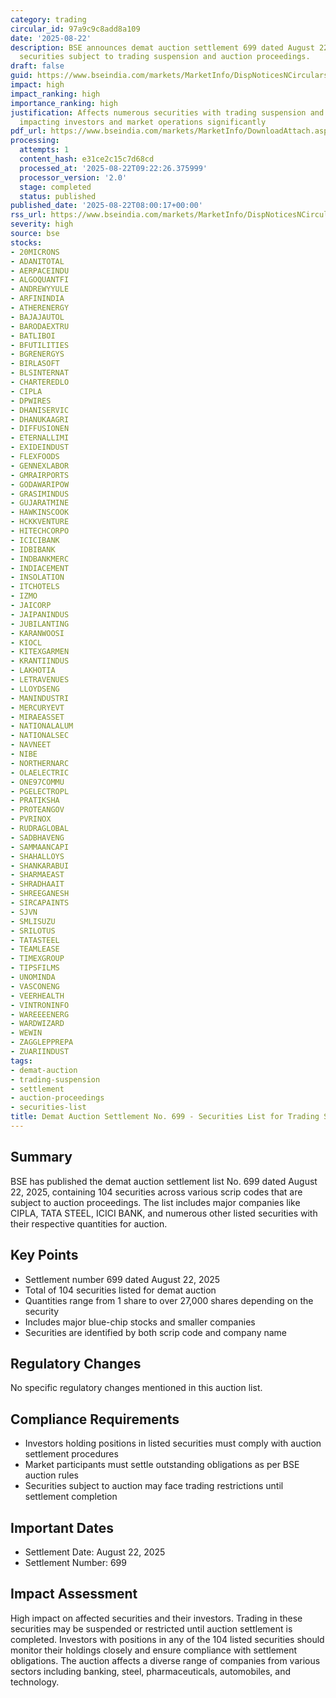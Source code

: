 ```yaml
---
category: trading
circular_id: 97a9c9c8add8a109
date: '2025-08-22'
description: BSE announces demat auction settlement 699 dated August 22, 2025, listing
  securities subject to trading suspension and auction proceedings.
draft: false
guid: https://www.bseindia.com/markets/MarketInfo/DispNoticesNCirculars.aspx?Noticeid={0502724F-B485-454C-82B2-F58C8740E7CD}&noticeno=20250822-5&dt=08/22/2025&icount=5&totcount=8&flag=0
impact: high
impact_ranking: high
importance_ranking: high
justification: Affects numerous securities with trading suspension and auction proceedings,
  impacting investors and market operations significantly
pdf_url: https://www.bseindia.com/markets/MarketInfo/DownloadAttach.aspx?id=20250822-5&attachedId=6a546c4e-8748-4866-bd20-c54ab551aee3
processing:
  attempts: 1
  content_hash: e31ce2c15c7d68cd
  processed_at: '2025-08-22T09:22:26.375999'
  processor_version: '2.0'
  stage: completed
  status: published
published_date: '2025-08-22T08:00:17+00:00'
rss_url: https://www.bseindia.com/markets/MarketInfo/DispNoticesNCirculars.aspx?Noticeid={0502724F-B485-454C-82B2-F58C8740E7CD}&noticeno=20250822-5&dt=08/22/2025&icount=5&totcount=8&flag=0
severity: high
source: bse
stocks:
- 20MICRONS
- ADANITOTAL
- AERPACEINDU
- ALGOQUANTFI
- ANDREWYYULE
- ARFININDIA
- ATHERENERGY
- BAJAJAUTOL
- BARODAEXTRU
- BATLIBOI
- BFUTILITIES
- BGRENERGYS
- BIRLASOFT
- BLSINTERNAT
- CHARTEREDLO
- CIPLA
- DPWIRES
- DHANISERVIC
- DHANUKAAGRI
- DIFFUSIONEN
- ETERNALLIMI
- EXIDEINDUST
- FLEXFOODS
- GENNEXLABOR
- GMRAIRPORTS
- GODAWARIPOW
- GRASIMINDUS
- GUJARATMINE
- HAWKINSCOOK
- HCKKVENTURE
- HITECHCORPO
- ICICIBANK
- IDBIBANK
- INDBANKMERC
- INDIACEMENT
- INSOLATION
- ITCHOTELS
- IZMO
- JAICORP
- JAIPANINDUS
- JUBILANTING
- KARANWOOSI
- KIOCL
- KITEXGARMEN
- KRANTIINDUS
- LAKHOTIA
- LETRAVENUES
- LLOYDSENG
- MANINDUSTRI
- MERCURYEVT
- MIRAEASSET
- NATIONALALUM
- NATIONALSEC
- NAVNEET
- NIBE
- NORTHERNARC
- OLAELECTRIC
- ONE97COMMU
- PGELECTROPL
- PRATIKSHA
- PROTEANGOV
- PVRINOX
- RUDRAGLOBAL
- SADBHAVENG
- SAMMAANCAPI
- SHAHALLOYS
- SHANKARABUI
- SHARMAEAST
- SHRADHAAIT
- SHREEGANESH
- SIRCAPAINTS
- SJVN
- SMLISUZU
- SRILOTUS
- TATASTEEL
- TEAMLEASE
- TIMEXGROUP
- TIPSFILMS
- UNOMINDA
- VASCONENG
- VEERHEALTH
- VINTRONINFO
- WAREEEENERG
- WARDWIZARD
- WEWIN
- ZAGGLEPPREPA
- ZUARIINDUST
tags:
- demat-auction
- trading-suspension
- settlement
- auction-proceedings
- securities-list
title: Demat Auction Settlement No. 699 - Securities List for Trading Suspension
---
```


## Summary

BSE has published the demat auction settlement list No. 699 dated August 22, 2025, containing 104 securities across various scrip codes that are subject to auction proceedings. The list includes major companies like CIPLA, TATA STEEL, ICICI BANK, and numerous other listed securities with their respective quantities for auction.

## Key Points

- Settlement number 699 dated August 22, 2025
- Total of 104 securities listed for demat auction
- Quantities range from 1 share to over 27,000 shares depending on the security
- Includes major blue-chip stocks and smaller companies
- Securities are identified by both scrip code and company name

## Regulatory Changes

No specific regulatory changes mentioned in this auction list.

## Compliance Requirements

- Investors holding positions in listed securities must comply with auction settlement procedures
- Market participants must settle outstanding obligations as per BSE auction rules
- Securities subject to auction may face trading restrictions until settlement completion

## Important Dates

- Settlement Date: August 22, 2025
- Settlement Number: 699

## Impact Assessment

High impact on affected securities and their investors. Trading in these securities may be suspended or restricted until auction settlement is completed. Investors with positions in any of the 104 listed securities should monitor their holdings closely and ensure compliance with settlement obligations. The auction affects a diverse range of companies from various sectors including banking, steel, pharmaceuticals, automobiles, and technology.